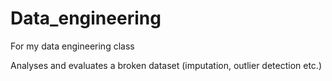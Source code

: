 # Data_engineering
For my data engineering class


Analyses and evaluates a broken dataset (imputation, outlier detection etc.) 
